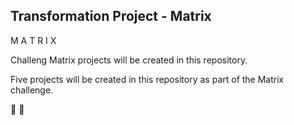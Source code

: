 
## Transformation Project - Matrix





 M A T R I X 




Challeng Matrix projects will be created in this repository.

Five projects will be created in this repository as part of the Matrix challenge.

:pushpin:
:baby_chick:
